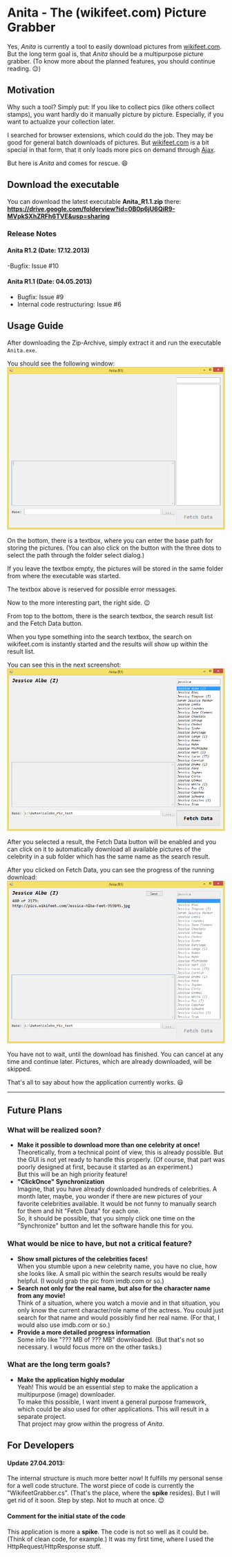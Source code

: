 # Anita - The (wikifeet.com) Picture Grabber #

Yes, _Anita_ is currently a tool to easily download pictures from [wikifeet.com](http://www.wikifeet.com/).
But the long term goal is, that _Anita_ should be a multipurpose picture grabber. (To know more about the planned features, you should continue reading. :wink:)

## Motivation ##

Why such a tool? Simply put: If you like to collect pics (like others collect stamps), you want hardly do it manually picture by picture. Especially, if you want to actualize your collection later.

I searched for browser extensions, which could do the job. They may be good for general batch downloads of pictures. But [wikifeet.com](http://www.wikifeet.com/) is a bit special in that form, that it only loads more pics on demand through [Ajax][1].

But here is _Anita_ and comes for rescue. :smile:

## Download the executable ##

You can download the latest executable **Anita_R1.1.zip** there: **<https://drive.google.com/folderview?id=0B0p6jU6QiR9-MVpkSXhZRFh6TVE&usp=sharing>**

### Release Notes ###

#### Anita R1.2 (Date: 17.12.2013) ####

-Bugfix: Issue #10

#### Anita R1.1 (Date: 04.05.2013) ####

- Bugfix: Issue #9
- Internal code restructuring: Issue #6

## Usage Guide ##

After downloading the Zip-Archive, simply extract it and run the executable `Anita.exe`.

You should see the following window:
![Main window after starting the executable](/readme_stuff/shot_02.png)

On the bottom, there is a textbox, where you can enter the base path for storing the pictures. (You can also click on the button with the three dots to select the path through the folder select dialog.)

If you leave the textbox empty, the pictures will be stored in the same folder from where the executable was started.

The textbox above is reserved for possible error messages.

Now to the more interesting part, the right side. :wink:

From top to the bottom, there is the search textbox, the search result list and the Fetch Data button.

When you type something into the search textbox, the search on wikifeet.com is instantly started and the results will show up within the result list.

You can see this in the next screenshot:
![Main window with search results](/readme_stuff/shot_00.png)

After you selected a result, the Fetch Data button will be enabled and you can click on it to automatically download all available pictures of the celebrity in a sub folder which has the same name as the search result.

After you clicked on Fetch Data, you can see the progress of the running download:
![Main window with search results](/readme_stuff/shot_01.png)

You have not to wait, until the download has finished. You can cancel at any time and continue later. Pictures, which are already downloaded, will be skipped.


That's all to say about how the application currently works. :smiley:

----------
## Future Plans ##

### What will be realized soon? ###

- **Make it possible to download more than one celebrity at once!**  
    Theoretically, from a technical point of view, this is already possible. But the GUI is not yet ready to handle this properly. (Of course, that part was poorly designed at first, because it started as an experiment.)  
    But this will be an high priority feature!
- **"ClickOnce" Synchronization**  
    Imagine, that you have already downloaded hundreds of celebrities. A month later, maybe, you wonder if there are new pictures of your favorite celebrities available. It would be not funny to manually search for them and hit "Fetch Data" for each one.  
    So, it should be possible, that you simply click one time on the "Synchronize" button and let the software handle this for you.

### What would be nice to have, but not a critical feature? ###

- **Show small pictures of the celebrities faces!**  
    When you stumble upon a new celebrity name, you have no clue, how she looks like. A small pic within the search results would be really helpful. (I would grab the pic from imdb.com or so.)
- **Search not only for the real name, but also for the character name from any movie!**  
    Think of a situation, where you watch a movie and in that situation, you only know the current character/role name of the actress. You could just search for that name and would possibly find her real name. (For that, I would also use imdb.com or so.)
- **Provide a more detailed progress information**  
    Some info like "??? MB of ??? MB" downloaded. (But that's not so necessary. I would focus more on the other tasks.)

### What are the long term goals? ###

- **Make the application highly modular**  
    Yeah! This would be an essential step to make the application a multipurpose (image) downloader.  
    To make this possible, I want invent a general purpose framework, which could be also used for other applications. This will result in a separate project.  
    That project may grow within the progress of _Anita_.

## For Developers ##

#### Update 27.04.2013: ####

The internal structure is much more better now! It fulfills my personal sense for a well code structure. The worst piece of code is currently the "WikifeetGrabber.cs". (That's the place, where the **spike** resides).
But I will get rid of it soon. Step by step. Not to much at once. :wink:

#### Comment for the initial state of the code ####

This application is more a **spike**. The code is not so well as it could be. (Think of clean code, for example.)
It was my first time, where I used the HttpRequest/HttpResponse stuff.

[1]: http://en.wikipedia.org/wiki/Ajax_(programming)